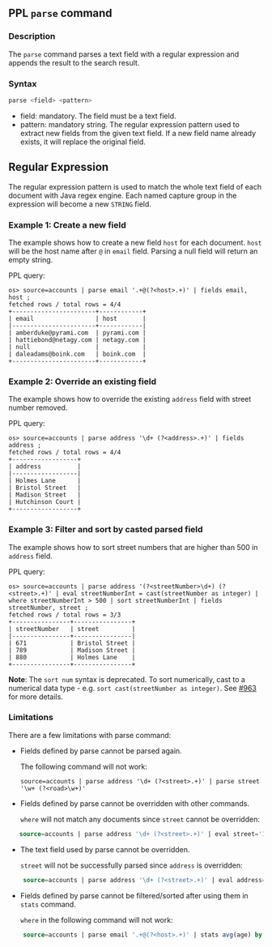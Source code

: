## PPL `parse` command


### Description
The ``parse`` command parses a text field with a regular expression and appends the result to the search result.


### Syntax
```sql
parse <field> <pattern>
```

* field: mandatory. The field must be a text field.
* pattern: mandatory string. The regular expression pattern used to extract new fields from the given text field. If a new field name already exists, it will replace the original field.

## Regular Expression

The regular expression pattern is used to match the whole text field of each document with Java regex engine. Each named capture group in the expression will become a new ``STRING`` field.

### Example 1: Create a new field

The example shows how to create a new field ``host`` for each document. ``host`` will be the host name after ``@`` in ``email`` field. Parsing a null field will return an empty string.

PPL query:

    os> source=accounts | parse email '.+@(?<host>.+)' | fields email, host ;
    fetched rows / total rows = 4/4
    +-----------------------+------------+
    | email                 | host       |
    |-----------------------+------------|
    | amberduke@pyrami.com  | pyrami.com |
    | hattiebond@netagy.com | netagy.com |
    | null                  |            |
    | daleadams@boink.com   | boink.com  |
    +-----------------------+------------+


### Example 2: Override an existing field

The example shows how to override the existing ``address`` field with street number removed.

PPL query:

    os> source=accounts | parse address '\d+ (?<address>.+)' | fields address ;
    fetched rows / total rows = 4/4
    +------------------+
    | address          |
    |------------------|
    | Holmes Lane      |
    | Bristol Street   |
    | Madison Street   |
    | Hutchinson Court |
    +------------------+

### Example 3: Filter and sort by casted parsed field

The example shows how to sort street numbers that are higher than 500 in ``address`` field.

PPL query:

    os> source=accounts | parse address '(?<streetNumber>\d+) (?<street>.+)' | eval streetNumberInt = cast(streetNumber as integer) | where streetNumberInt > 500 | sort streetNumberInt | fields streetNumber, street ;
    fetched rows / total rows = 3/3
    +----------------+----------------+
    | streetNumber   | street         |
    |----------------+----------------|
    | 671            | Bristol Street |
    | 789            | Madison Street |
    | 880            | Holmes Lane    |
    +----------------+----------------+

**Note**: The `sort num` syntax is deprecated. To sort numerically, cast to a numerical data type - e.g. `sort cast(streetNumber as integer)`. See [#963](https://github.com/opensearch-project/opensearch-spark/issues/963) for more details.

### Limitations

There are a few limitations with parse command:

- Fields defined by parse cannot be parsed again.

  The following command will not work:

    `source=accounts | parse address '\d+ (?<street>.+)' | parse street '\w+ (?<road>\w+)'`

- Fields defined by parse cannot be overridden with other commands.

  ``where`` will not match any documents since ``street`` cannot be overridden:

```sql
   source=accounts | parse address '\d+ (?<street>.+)' | eval street='1' | where street='1' ;
```

- The text field used by parse cannot be overridden.

  ``street`` will not be successfully parsed since ``address`` is overridden:

```sql
    source=accounts | parse address '\d+ (?<street>.+)' | eval address='1' ;
```

- Fields defined by parse cannot be filtered/sorted after using them in ``stats`` command.

  ``where`` in the following command will not work:

```sql
    source=accounts | parse email '.+@(?<host>.+)' | stats avg(age) by host | where host=pyrami.com ;
```